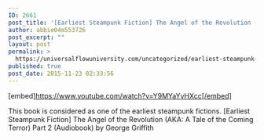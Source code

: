 ```yaml
---
ID: 2661
post_title: '[Earliest Steampunk Fiction] The Angel of the Revolution (AKA: A Tale of the Coming Terror) Part 2'
author: abbie04m553726
post_excerpt: ""
layout: post
permalink: >
  https://universalflowuniversity.com/uncategorized/earliest-steampunk-fiction-the-angel-of-the-revolution-aka-a-tale-of-the-coming-terror-part-2/
published: true
post_date: 2015-11-23 02:33:56
---
```

[embed]https://www.youtube.com/watch?v=Y9MYaYvHXcc[/embed]<br>
<p>This book is considered as one of the earliest steampunk fictions. 
[Earliest Steampunk Fiction] The Angel of the Revolution (AKA: A Tale of the Coming Terror) Part 2 (Audiobook) by George Griffith</p>